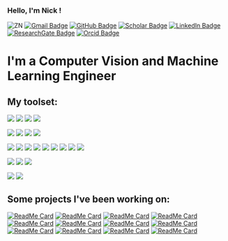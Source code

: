 ### Hello, I'm Nick ! <!--![visitors](https://visitor-badge.glitch.me/badge?page_id=zokin)-->
![ZN](https://eu.ui-avatars.com/api/?name=Zioulis+Nikolaos&size=24&font-size=0.5&rounded=true&background=30446B&color=BBD6FA)
[![Gmail Badge](https://img.shields.io/badge/-Gmail-c14438?style=plastic-square&logo=Gmail&logoColor=white&link=mailto:nzioulis@gmail.com&color=D14836)](mailto:nzioulis@gmail.com)
[![GitHub Badge](https://img.shields.io/badge/-GitHub-c14438?style=plastic-square&logo=github&logoColor=white&color=181717)](https://github.com/zokin)
[![Scholar Badge](https://img.shields.io/badge/-Scholar-c14438?style=plastic-square&logo=google&logoColor=white&color=4285F4)](https://scholar.google.com/citations?user=f7hypjsAAAAJ)
[![LinkedIn Badge](https://img.shields.io/badge/-LinkedIn-c14438?style=plastic-square&logo=linkedin&logoColor=white&color=0077B5)](https://www.linkedin.com/in/nikolaos-zioulis)
[![ResearchGate Badge](https://img.shields.io/badge/-ResearchGate-c14438?style=plastic-square&logo=researchgate&logoColor=white&color=00CCBB)](https://www.researchgate.net/profile/Nikolaos_Zioulis)
[![Orcid Badge](https://img.shields.io/badge/-Orcid-c14438?style=plastic-square&logo=orcid&logoColor=white&color=A6CE39)](https://orcid.org/0000-0002-7898-9344)

<!--
![Github Stats](https://github-readme-stats.vercel.app/api?username=zokin&count_private=true&show_icons=true&theme=tokyonight)[![Top Langs](https://github-readme-stats.vercel.app/api/top-langs/?username=zokin&theme=tokyonight&langs_count=2)](https://github.com/zokin)
-->

# I'm a Computer Vision and Machine Learning Engineer 
<!-- I am currently associated with the [Visual Computing Lab](https://github.com/VCL3D) at CERTH-ITI. -->

## My toolset:
![](https://img.shields.io/badge/Editor-VisualStudio-informational?style=flat&logo=visual-studio&logoColor=white&color=2bbc8a)
![](https://img.shields.io/badge/Editor-VisualStudioCode-informational?style=flat&logo=visual-studio-code&logoColor=white&color=2bbc8a)
![](https://img.shields.io/badge/Editor-Unity3D-informational?style=flat&logo=unity&logoColor=white&color=2bbc8a)
![](https://img.shields.io/badge/Editor-Blender-informational?style=flat&logo=blender&logoColor=white&color=2bbc8a)

![](https://img.shields.io/badge/Code-C++-informational?style=flat&logo=c%2B%2B&logoColor=white&color=2bbc8a)
![](https://img.shields.io/badge/Code-Python-informational?style=flat&logo=python&logoColor=white&color=2bbc8a)
![](https://img.shields.io/badge/Code-Csharp-informational?style=flat&logo=c-sharp&logoColor=white&color=2bbc8a)
![](https://img.shields.io/badge/Code-Tex-informational?style=flat&logo=latex&logoColor=white&color=2bbc8a)

![](https://img.shields.io/badge/Lib-ReactiveX-informational?style=flat&logo=reactivex&logoColor=white&color=2bbc8a)
![](https://img.shields.io/badge/Lib-PyTorch-informational?style=flat&logo=pytorch&logoColor=white&color=2bbc8a)
![](https://img.shields.io/badge/Lib-Cuda-informational?style=flat&logo=nvidia&logoColor=white&color=2bbc8a)
![](https://img.shields.io/badge/Lib-Boost-informational?style=flat&logo=boost&logoColor=white&color=2bbc8a)
![](https://img.shields.io/badge/Lib-OpenCV-informational?style=flat&logo=cevo&logoColor=white&color=2bbc8a)
![](https://img.shields.io/badge/Lib-OpenGL-informational?style=flat&logo=opengl&logoColor=white&color=2bbc8a)
![](https://img.shields.io/badge/Lib-Numpy-informational?style=flat&logo=numpy&logoColor=white&color=2bbc8a)
![](https://img.shields.io/badge/Lib-XAML-informational?style=flat&logo=xaml&logoColor=white&color=2bbc8a)
![](https://img.shields.io/badge/Lib-RabbitMQ-informational?style=flat&logo=rabbitmq&logoColor=white&color=2bbc8a)

![](https://img.shields.io/badge/Tools-Git-informational?style=flat&logo=git&logoColor=white&color=2bbc8a)
![](https://img.shields.io/badge/Tools-CMake-informational?style=flat&logo=cmake&logoColor=white&color=2bbc8a)
![](https://img.shields.io/badge/Tools-Docker-informational?style=flat&logo=docker&logoColor=white&color=2bbc8a)

![](https://img.shields.io/badge/OS-Windows-informational?style=flat&logo=windows&logoColor=white&color=2bbc8a)
![](https://img.shields.io/badge/OS-Ubuntu-informational?style=flat&logo=ubuntu&logoColor=white&color=2bbc8a)

## Some projects I've been working on:

[![ReadMe Card](https://github-readme-stats.vercel.app/api/pin/?username=ai-in-motion&repo=moai&title_color=ffffff&text_color=c9cacc&icon_color=2bbc8a&bg_color=1d1f21)](https://www.github.com/ai-in-motion/moai)
[![ReadMe Card](https://github-readme-stats.vercel.app/api/pin/?username=VCL3D&repo=Pano3D&title_color=ffffff&text_color=c9cacc&icon_color=2bbc8a&bg_color=1d1f21)](https://vcl3d.github.io/Pano3D/)
[![ReadMe Card](https://github-readme-stats.vercel.app/api/pin/?username=VCL3D&repo=HybridSkip&title_color=ffffff&text_color=c9cacc&icon_color=2bbc8a&bg_color=1d1f21)](https://vcl3d.github.io/HybridSkip/)
[![ReadMe Card](https://github-readme-stats.vercel.app/api/pin/?username=VCL3D&repo=SingleShotCuboids&title_color=ffffff&text_color=c9cacc&icon_color=2bbc8a&bg_color=1d1f21)](https://vcl3d.github.io/SingleShotCuboids/)
[![ReadMe Card](https://github-readme-stats.vercel.app/api/pin/?username=VCL3D&repo=VolumetricCapture&title_color=ffffff&text_color=c9cacc&icon_color=2bbc8a&bg_color=1d1f21)](https://vcl3d.github.io/VolumetricCapture/)
[![ReadMe Card](https://github-readme-stats.vercel.app/api/pin/?username=alexd314&repo=nevergrad&title_color=ffffff&text_color=c9cacc&icon_color=2bbc8a&bg_color=1d1f21)](https://alexd314.github.io/nevergrad/)
[![ReadMe Card](https://github-readme-stats.vercel.app/api/pin/?username=VCL3D&repo=DeepDepthDenoising&title_color=ffffff&text_color=c9cacc&icon_color=2bbc8a&bg_color=1d1f21)](https://vcl3d.github.io/DeepDepthDenoising/)
[![ReadMe Card](https://github-readme-stats.vercel.app/api/pin/?username=VCL3D&repo=StructureNet&title_color=ffffff&text_color=c9cacc&icon_color=2bbc8a&bg_color=1d1f21)](https://vcl3d.github.io/StructureNet/)
[![ReadMe Card](https://github-readme-stats.vercel.app/api/pin/?username=VCL3D&repo=DeepPanoramaLighting&title_color=ffffff&text_color=c9cacc&icon_color=2bbc8a&bg_color=1d1f21)](https://vcl3d.github.io/DeepPanoramaLighting/)
[![ReadMe Card](https://github-readme-stats.vercel.app/api/pin/?username=VCL3D&repo=SphericalViewSynthesis&title_color=ffffff&text_color=c9cacc&icon_color=2bbc8a&bg_color=1d1f21)](https://vcl3d.github.io/SphericalViewSynthesis/)
[![ReadMe Card](https://github-readme-stats.vercel.app/api/pin/?username=VCL3D&repo=3D60&title_color=ffffff&text_color=c9cacc&icon_color=2bbc8a&bg_color=1d1f21)](https://vcl3d.github.io/3D60/)
[![ReadMe Card](https://github-readme-stats.vercel.app/api/pin/?username=VCL3D&repo=UAVA&title_color=ffffff&text_color=c9cacc&icon_color=2bbc8a&bg_color=1d1f21)](https://vcl3d.github.io/UAVA/)





